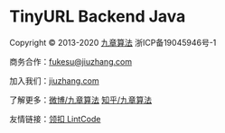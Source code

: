 # TinyURL Backend Java

Copyright © 2013-2020 [九章算法](https://jiuzhang.com) 浙ICP备19045946号-1

商务合作：[fukesu@jiuzhang.com](mailto:fukesu@jiuzhang.com)

加入我们：[jiuzhang.com](https://jiuzhang.com/joinus)

了解更多：[微博/九章算法](http://weibo.com/ninechapter) [知乎/九章算法](https://www.zhihu.com/people/crackinterview)

友情链接：[领扣 LintCode](https://www.lintcode.com/)
